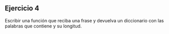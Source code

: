 ## Ejercicio 4

Escribir una función que reciba una frase y devuelva un diccionario con las palabras que contiene y su longitud.